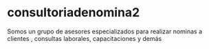 # consultoriadenomina2
Somos un grupo de asesores especializados para realizar nominas a clientes , consultas laborales, capacitaciones  y demás

